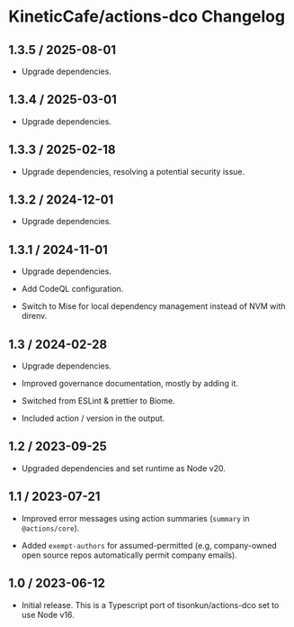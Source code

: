 # KineticCafe/actions-dco Changelog

## 1.3.5 / 2025-08-01

- Upgrade dependencies.

## 1.3.4 / 2025-03-01

- Upgrade dependencies.

## 1.3.3 / 2025-02-18

- Upgrade dependencies, resolving a potential security issue.

## 1.3.2 / 2024-12-01

- Upgrade dependencies.

## 1.3.1 / 2024-11-01

- Upgrade dependencies.

- Add CodeQL configuration.

- Switch to Mise for local dependency management instead of NVM with direnv.

## 1.3 / 2024-02-28

- Upgrade dependencies.

- Improved governance documentation, mostly by adding it.

- Switched from ESLint & prettier to Biome.

- Included action / version in the output.

## 1.2 / 2023-09-25

- Upgraded dependencies and set runtime as Node v20.

## 1.1 / 2023-07-21

- Improved error messages using action summaries (`summary` in `@actions/core`).

- Added `exempt-authors` for assumed-permitted (e.g, company-owned open source
  repos automatically permit company emails).

## 1.0 / 2023-06-12

- Initial release. This is a Typescript port of tisonkun/actions-dco set to use
  Node v16.
